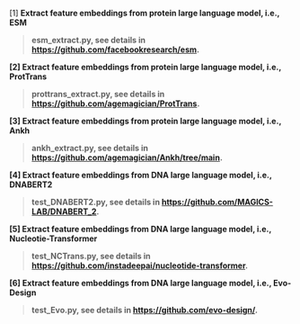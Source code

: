 [1] <b> Extract feature embeddings from protein large language model, i.e., ESM   
> esm_extract.py, see details in https://github.com/facebookresearch/esm.  


[2] <b> Extract feature embeddings from protein large language model, i.e., ProtTrans   
> prottrans_extract.py, see details in https://github.com/agemagician/ProtTrans.

[3] <b> Extract feature embeddings from protein large language model, i.e., Ankh   
> ankh_extract.py, see details in https://github.com/agemagician/Ankh/tree/main.

[4] <b> Extract feature embeddings from DNA large language model, i.e., DNABERT2   
> test_DNABERT2.py, see details in https://github.com/MAGICS-LAB/DNABERT_2.

[5] <b> Extract feature embeddings from DNA large language model, i.e., Nucleotie-Transformer   
> test_NCTrans.py, see details in https://github.com/instadeepai/nucleotide-transformer.

[6] <b> Extract feature embeddings from DNA large language model, i.e., Evo-Design   
> test_Evo.py, see details in https://github.com/evo-design/.
